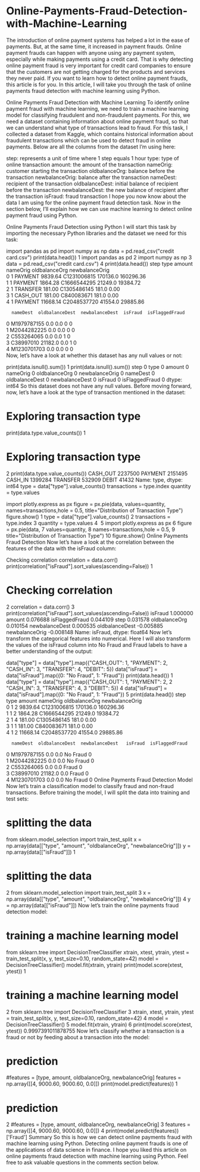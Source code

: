 # Online-Payments-Fraud-Detection-with-Machine-Learning
The introduction of online payment systems has helped a lot in the ease of payments. But, at the same time, it increased in payment frauds. Online payment frauds can happen with anyone using any payment system, especially while making payments using a credit card. That is why detecting online payment fraud is very important for credit card companies to ensure that the customers are not getting charged for the products and services they never paid. If you want to learn how to detect online payment frauds, this article is for you. In this article, I will take you through the task of online payments fraud detection with machine learning using Python.

Online Payments Fraud Detection with Machine Learning
To identify online payment fraud with machine learning, we need to train a machine learning model for classifying fraudulent and non-fraudulent payments. For this, we need a dataset containing information about online payment fraud, so that we can understand what type of transactions lead to fraud. For this task, I collected a dataset from Kaggle, which contains historical information about fraudulent transactions which can be used to detect fraud in online payments. Below are all the columns from the dataset I’m using here:

step: represents a unit of time where 1 step equals 1 hour
type: type of online transaction
amount: the amount of the transaction
nameOrig: customer starting the transaction
oldbalanceOrg: balance before the transaction
newbalanceOrig: balance after the transaction
nameDest: recipient of the transaction
oldbalanceDest: initial balance of recipient before the transaction
newbalanceDest: the new balance of recipient after the transaction
isFraud: fraud transaction
I hope you now know about the data I am using for the online payment fraud detection task. Now in the section below, I’ll explain how we can use machine learning to detect online payment fraud using Python.

Online Payments Fraud Detection using Python
I will start this task by importing the necessary Python libraries and the dataset we need for this task:

import pandas as pd
import numpy as np
data = pd.read_csv("credit card.csv")
print(data.head())
1
import pandas as pd
2
import numpy as np
3
data = pd.read_csv("credit card.csv")
4
print(data.head())
   step      type    amount     nameOrig  oldbalanceOrg  newbalanceOrig  \
0     1   PAYMENT   9839.64  C1231006815       170136.0       160296.36   
1     1   PAYMENT   1864.28  C1666544295        21249.0        19384.72   
2     1  TRANSFER    181.00  C1305486145          181.0            0.00   
3     1  CASH_OUT    181.00   C840083671          181.0            0.00   
4     1   PAYMENT  11668.14  C2048537720        41554.0        29885.86   

      nameDest  oldbalanceDest  newbalanceDest  isFraud  isFlaggedFraud  
0  M1979787155             0.0             0.0        0               0  
1  M2044282225             0.0             0.0        0               0  
2   C553264065             0.0             0.0        1               0  
3    C38997010         21182.0             0.0        1               0  
4  M1230701703             0.0             0.0        0               0  
Now, let’s have a look at whether this dataset has any null values or not:

print(data.isnull().sum())
1
print(data.isnull().sum())
step              0
type              0
amount            0
nameOrig          0
oldbalanceOrg     0
newbalanceOrig    0
nameDest          0
oldbalanceDest    0
newbalanceDest    0
isFraud           0
isFlaggedFraud    0
dtype: int64
So this dataset does not have any null values. Before moving forward, now, let’s have a look at the type of transaction mentioned in the dataset:

# Exploring transaction type
print(data.type.value_counts())
1
# Exploring transaction type
2
print(data.type.value_counts())
CASH_OUT    2237500
PAYMENT     2151495
CASH_IN     1399284
TRANSFER     532909
DEBIT         41432
Name: type, dtype: int64
type = data["type"].value_counts()
transactions = type.index
quantity = type.values

import plotly.express as px
figure = px.pie(data, 
             values=quantity, 
             names=transactions,hole = 0.5, 
             title="Distribution of Transaction Type")
figure.show()
1
type = data["type"].value_counts()
2
transactions = type.index
3
quantity = type.values
4
​
5
import plotly.express as px
6
figure = px.pie(data, 
7
             values=quantity, 
8
             names=transactions,hole = 0.5, 
9
             title="Distribution of Transaction Type")
10
figure.show()
Online Payments Fraud Detection
Now let’s have a look at the correlation between the features of the data with the isFraud column:

 Checking correlation
correlation = data.corr()
print(correlation["isFraud"].sort_values(ascending=False))
1
# Checking correlation
2
correlation = data.corr()
3
print(correlation["isFraud"].sort_values(ascending=False))
isFraud           1.000000
amount            0.076688
isFlaggedFraud    0.044109
step              0.031578
oldbalanceOrg     0.010154
newbalanceDest    0.000535
oldbalanceDest   -0.005885
newbalanceOrig   -0.008148
Name: isFraud, dtype: float64
Now let’s transform the categorical features into numerical. Here I will also transform the values of the isFraud column into No Fraud and Fraud labels to have a better understanding of the output:

data["type"] = data["type"].map({"CASH_OUT": 1, "PAYMENT": 2, 
                                 "CASH_IN": 3, "TRANSFER": 4,
                                 "DEBIT": 5})
data["isFraud"] = data["isFraud"].map({0: "No Fraud", 1: "Fraud"})
print(data.head())
1
data["type"] = data["type"].map({"CASH_OUT": 1, "PAYMENT": 2, 
2
                                 "CASH_IN": 3, "TRANSFER": 4,
3
                                 "DEBIT": 5})
4
data["isFraud"] = data["isFraud"].map({0: "No Fraud", 1: "Fraud"})
5
print(data.head())
   step  type    amount     nameOrig  oldbalanceOrg  newbalanceOrig  \
0     1     2   9839.64  C1231006815       170136.0       160296.36   
1     1     2   1864.28  C1666544295        21249.0        19384.72   
2     1     4    181.00  C1305486145          181.0            0.00   
3     1     1    181.00   C840083671          181.0            0.00   
4     1     2  11668.14  C2048537720        41554.0        29885.86   

      nameDest  oldbalanceDest  newbalanceDest   isFraud  isFlaggedFraud  
0  M1979787155             0.0             0.0  No Fraud               0  
1  M2044282225             0.0             0.0  No Fraud               0  
2   C553264065             0.0             0.0     Fraud               0  
3    C38997010         21182.0             0.0     Fraud               0  
4  M1230701703             0.0             0.0  No Fraud               0 
Online Payments Fraud Detection Model
Now let’s train a classification model to classify fraud and non-fraud transactions. Before training the model, I will split the data into training and test sets:

# splitting the data
from sklearn.model_selection import train_test_split
x = np.array(data[["type", "amount", "oldbalanceOrg", "newbalanceOrig"]])
y = np.array(data[["isFraud"]])
1
# splitting the data
2
from sklearn.model_selection import train_test_split
3
x = np.array(data[["type", "amount", "oldbalanceOrg", "newbalanceOrig"]])
4
y = np.array(data[["isFraud"]])
Now let’s train the online payments fraud detection model:

# training a machine learning model
from sklearn.tree import DecisionTreeClassifier
xtrain, xtest, ytrain, ytest = train_test_split(x, y, test_size=0.10, random_state=42)
model = DecisionTreeClassifier()
model.fit(xtrain, ytrain)
print(model.score(xtest, ytest))
1
# training a machine learning model
2
from sklearn.tree import DecisionTreeClassifier
3
xtrain, xtest, ytrain, ytest = train_test_split(x, y, test_size=0.10, random_state=42)
4
model = DecisionTreeClassifier()
5
model.fit(xtrain, ytrain)
6
print(model.score(xtest, ytest))
0.9997391011878755
Now let’s classify whether a transaction is a fraud or not by feeding about a transaction into the model:

# prediction
#features = [type, amount, oldbalanceOrg, newbalanceOrig]
features = np.array([[4, 9000.60, 9000.60, 0.0]])
print(model.predict(features))
1
# prediction
2
#features = [type, amount, oldbalanceOrg, newbalanceOrig]
3
features = np.array([[4, 9000.60, 9000.60, 0.0]])
4
print(model.predict(features))
['Fraud']
Summary
So this is how we can detect online payments fraud with machine learning using Python. Detecting online payment frauds is one of the applications of data science in finance. I hope you liked this article on online payments fraud detection with machine learning using Python. Feel free to ask valuable questions in the comments section below.
